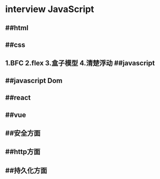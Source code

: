 interview JavaScript
====================

##html
-------------

##css
-------------
1.BFC
2.flex
3.盒子模型
4.清楚浮动
##javascript
-------------

##javascript Dom
----------------

##react
----------------

##vue
---------------

##安全方面
--------------

##http方面
--------------

##持久化方面
------------
